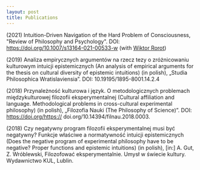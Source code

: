 ```yaml
---
layout: post
title: Publications
---
```


(2021) Intuition-Driven Navigation of the Hard Problem of Consciousness, "Review of Philosophy and Psychology". DOI: https://doi.org/10.1007/s13164-021-00533-w (with <a target="_blank" href="https://wiktor.rorot.pl/">Wiktor Rorot</a>)

(2019) Analiza empirycznych argumentów na rzecz tezy o zróżnicowaniu kulturowym
intuicji epistemicznych (An analysis of empirical arguments for the thesis on
cultural diversity of epistemic intuitions) (in polish), „Studia Philosophica
Wratislaviensia”. DOI: 10.19195/1895-8001.14.2.4

(2018) Przynależność kulturowa i język. O metodologicznych problemach
międzykulturowej filozofii eksperymentalnej (Cultural affiliation and language.
Methodological problems in cross-cultural experimental philosophy) (in polish),
„Filozofia Nauki (The Philosophy of Science)”. DOI: https://doi.org/https://
doi.org/10.14394/filnau.2018.0003.

(2018) Czy negatywny program filozofii eksperymentalnej musi być negatywny?
Funkcje właściwe a normatywność intuicji epistemicznych (Does the negative
program of experimental philosophy have to be negative? Proper functions and
epistemic intuitions) (in polish), [in:] A. Gut, Z. Wróblewski, Filozofować
eksperymentalnie. Umysł w świecie kultury. Wydawnictwo KUL, Lublin.
